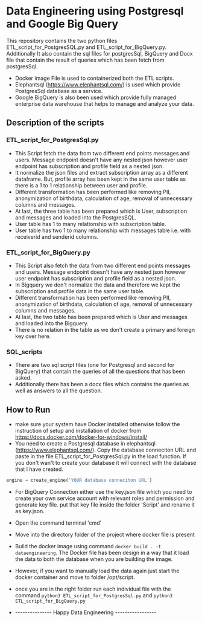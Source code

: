 # Data Engineering using Postgresql and Google Big Query 
This repository contains the two python files ETL_script_for_PostgresSQL.py and ETL_script_for_BigQuery.py. Additionally It also contain the sql files for postgresSql, BigQuery and Docx file that contain the result of queries which has been fetch from postgresSql.
* Docker image File is used to containerized both the ETL scripts.
* Elephantsql (https://www.elephantsql.com/) is used which provide PostgresSql database as a service.
* Google BigQuery is also been used which provide fully managed enterprise data warehouse that helps to manage and analyze your data. 

## Description of the scripts
### ETL_script_for_PostgresSql.py
* This Script fetch the data from two different end points messages and users. Message endpoint doesn't have any nested json however user endpoint has subscription and profile field as a nested json. 
* It normalize the json files and extract subscription array as a different dataframe. But, profile array has been kept in the same user table as there is a 1 to 1 relationship between user and profile.
* Different transformation has been performed like removing PII, anonymization of birthdata, calculation of age, removal of unnecessary columns and messages.
* At last, the three table has been prepared which is User, subscription and messages and loaded into the PostgresSQL. 
* User table has 1 to many relationship with subscription table. 
* User table has two 1 to many relationship with messages table i.e. with receiverid and senderid columns.

### ETL_script_for_BigQuery.py
* This Script also fetch the data from two different end points messages and users. Message endpoint doesn't have any nested json however user endpoint has subscription and profile field as a nested json. 
* In Bigquery we don't normalize the data and therefore we kept the subscription and profile data in the same user table.
* Different transformation has been performed like removing PII, anonymization of birthdata, calculation of age, removal of unnecessary columns and messages.
* At last, the two table has been prepared which is User and messages and loaded into the Bigquery. 
* There is no relation in the table as we don't create a primary and foreign key over here.

### SQL_scripts
* There are two sql script files (one for Postgresql and second for BigQuery) that contain the queries of all the questions that has been asked.
* Additionally there has been a docx files which contains the queries as well as answers to all the question.

## How to Run

* make sure your system have Docker installed otherwise follow the instruction of setup and installation of docker from https://docs.docker.com/docker-for-windows/install/
* You need to create a Postgresql database in elephantsql (https://www.elephantsql.com/). Copy the database conneciton URL and paste in the file ETL_script_for_PostgresSql.py in the load function. If you don't wan't to create your database it will connect with the database that I have created. 
```python
engine = create_engine('YOUR database conneciton URL')
```
* For BigQuery Connection either use the key.json file which you need to create your own service account with relevant roles and permission and generate key file. put that key file inside the folder 'Script' and rename it as key.json.

* Open the command terminal 'cmd'
* Move into the directory folder of the project where docker file is present
* Build the docker image using command `docker build . -t dataengineering`. The Docker file has been design in a way that it load the data to both the database when you are building the image.
* However, if you want to manually load the data again just start the docker container and move to folder /opt/script.
* once you are in the right folder run each individual file with the command `python3 ETL_script_for_PostgresSql.py` and `python3 ETL_script_for_BigQuery.py`
* --------------- Happy Data Engineering -----------------
